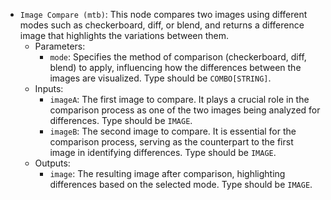 - `Image Compare (mtb)`: This node compares two images using different modes such as checkerboard, diff, or blend, and returns a difference image that highlights the variations between them.
    - Parameters:
        - `mode`: Specifies the method of comparison (checkerboard, diff, blend) to apply, influencing how the differences between the images are visualized. Type should be `COMBO[STRING]`.
    - Inputs:
        - `imageA`: The first image to compare. It plays a crucial role in the comparison process as one of the two images being analyzed for differences. Type should be `IMAGE`.
        - `imageB`: The second image to compare. It is essential for the comparison process, serving as the counterpart to the first image in identifying differences. Type should be `IMAGE`.
    - Outputs:
        - `image`: The resulting image after comparison, highlighting differences based on the selected mode. Type should be `IMAGE`.
